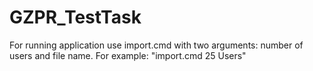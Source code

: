 # GZPR_TestTask

For running application use import.cmd with two arguments: number of users and file name.
For example: "import.cmd 25 Users"